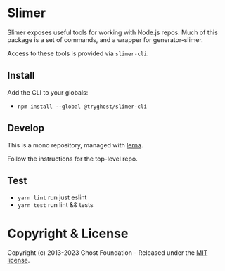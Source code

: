 # Slimer

Slimer exposes useful tools for working with Node.js repos. Much of this package is a set of commands, and a wrapper for generator-slimer.
 
Access to these tools is provided via `slimer-cli`.

## Install

Add the CLI to your globals:

- `npm install --global @tryghost/slimer-cli`

## Develop

This is a mono repository, managed with [lerna](https://lernajs.io/).

Follow the instructions for the top-level repo.

## Test

- `yarn lint` run just eslint
- `yarn test` run lint && tests

# Copyright & License

Copyright (c) 2013-2023 Ghost Foundation - Released under the [MIT license](LICENSE).

